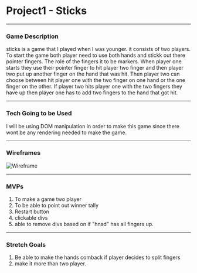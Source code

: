 # Project1 - Sticks

---

### Game Description
<!-- Game Description -->

sticks is a game that I played when I was younger. it consists of two players. To start the game both player need to use both hands and stickk out there pointer 
fingers. The role of the fingers it to be markers. When player one starts they use their pointer finger to hit player two finger and then player two put up another finger on the hand that was hit. Then player two can choose between hit player one with the two finger on one hand or the one finger on the other. If player two hits player one with the two fingers they have up then player one has to add two fingers to the hand that got hit.

---

### Tech Going to be Used
<!-- Using DOM  -->

I will be using DOM manipulation in order to make this game since there wont be any rendering needed to make the game.

---

### Wireframes
<!-- Wireframe -->

![Wireframe](./images/WireFrame1.jpg)

---

### MVPs
1. To make a game two player
1. To be able to point out winner tally 
1. Restart button
1. clickable divs 
1. able to remove divs based on if "hnad" has all fingers up.

---

### Stretch Goals
 1. Be able to make the hands comback if player decides to split fingers 
 1. make it more than two player.






